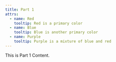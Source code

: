 ```yaml
---
title: Part 1
attrs:
  - name: Red
    tooltip: Red is a primary color
  - name: Blue
    tooltip: Blue is another primary color
  - name: Purple
    tooltip: Purple is a mixture of blue and red
---
```

This is Part 1 Content.